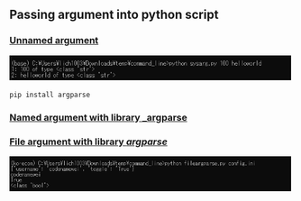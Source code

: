 
## Passing argument into python script

### [Unnamed argument](sysarg.py)
<img src="metadata/unnamed.png" width="500">

```
pip install argparse
```

### [Named argument with library _argparse](helloworld_argparse.ipynb)

### [File argument with library _argparse_](fileargparser.py)
<img src="metadata/fileargparse.png" width="500">
